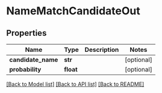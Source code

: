 # NameMatchCandidateOut

## Properties
Name | Type | Description | Notes
------------ | ------------- | ------------- | -------------
**candidate_name** | **str** |  | [optional] 
**probability** | **float** |  | [optional] 

[[Back to Model list]](../README.md#documentation-for-models) [[Back to API list]](../README.md#documentation-for-api-endpoints) [[Back to README]](../README.md)


